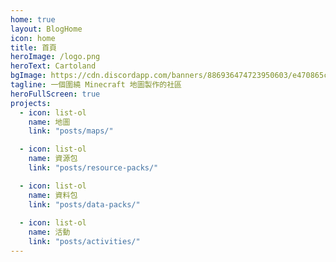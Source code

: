 ```yaml
---
home: true
layout: BlogHome
icon: home
title: 首頁
heroImage: /logo.png
heroText: Cartoland
bgImage: https://cdn.discordapp.com/banners/886936474723950603/e470865c6469ed45bd6d72a8a38894a1.webp?size=4096
tagline: 一個圍繞 Minecraft 地圖製作的社區
heroFullScreen: true
projects:
  - icon: list-ol
    name: 地圖
    link: "posts/maps/"

  - icon: list-ol
    name: 資源包
    link: "posts/resource-packs/"

  - icon: list-ol
    name: 資料包
    link: "posts/data-packs/"
  
  - icon: list-ol
    name: 活動
    link: "posts/activities/"
---
```

